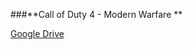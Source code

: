 ###**Call of Duty 4 - Modern Warfare **

[Google Drive](https://docs.google.com/uc?id=1IKG8kLqMOW2IfsDfViLUo3ZYdw3EbQEJ)
